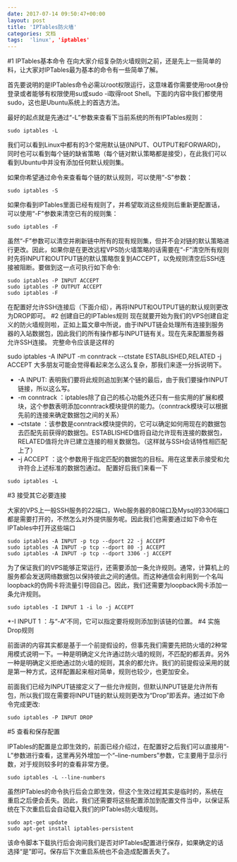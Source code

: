 ```yaml
---
date: 2017-07-14 09:50:47+00:00
layout: post
title: 'IPTables防火墙'
categories: 文档
tags:  'linux', 'iptables'
---
```


#1 IPTables基本命令
在向大家介绍复杂防火墙规则之前，还是先上一些简单的料，让大家对IPTables最为基本的命令有一些简单了解。

首先要说明的是IPTables命令必需以root权限运行，这意味着你需要使用root身份登录或者能够有权限使用su或sudo -i取得root Shell。下面的内容中我们都使用sudo，这也是Ubuntu系统上的首选方法。

最好的起点就是先通过“-L”参数来查看下当前系统的所有IPTables规则：
````
sudo iptables -L
````
我们可以看到Linux中都有的3个常用默认链(INPUT、OUTPUT和FORWARD)，同时也可以看到每个链的缺省策略（每个链对默认策略都是接受），在此我们可以看到Ubuntu中并没有添加任何默认规则集。

如果你希望通过命令来查看每个链的默认规则，可以使用“-S”参数：
````
sudo iptables -S
````

如果你看到IPTables里面已经有规则了，并希望取消这些规则后重新更配置话，可以使用“-F”参数来清空已有的规则集：
````
sudo iptables -F
````

虽然“-F”参数可以清空并刷新链中所有的现有规则集，但并不会对链的默认策略进行更改。因此，如果你是在更改远程VPS防火墙策略的话需要在“-F”清空所有规则时先将INPUT和OUTPUT链的默认策略恢复到ACCEPT，以免规则清空后SSH连接被阻断。要做到这一点可执行如下命令:

````
sudo iptables -P INPUT ACCEPT
sudo iptables -P OUTPUT ACCEPT
sudo iptables -F
````
在配置好允许SSH连接后（下面介绍），再将INPUT和OUTPUT链的默认规则更改为DROP即可。
#2 创建自已的IPTables规则
现在就要开始为我们的VPS创建自定义的防火墙规则啦，正如上篇文章中所说，由于INPUT链会处理所有连接到服务器的入站数据包，因此我们的所有操作都与INPUT链有关。现在先来配置服务器允许SSH连接。
完整命令应该是这样的

sudo iptables -A INPUT -m conntrack --ctstate ESTABLISHED,RELATED -j ACCEPT
大多朋友可能会觉得看起来怎么这么复杂，那我们来逐一分拆说明下。

* -A INPUT: 表明我们要将此规则追加到某个链的最后，由于我们要操作INPUT链接，所以这么写。
* -m conntrack ：iptables除了自己的核心功能外还只有一些实用的扩展和模块，这个参数表明添加conntrack模块提供的能力。（conntrack模块可以根据先前的连接来确定数据包之间的关系）
* –ctstate ：该参数是conntrack模块提供的，它可以确定如何用现在的数据包去匹配先前获得的数据包。ESTABLISHED值将自动允许现有连接的数据包，RELATED值将允许已建立连接的相关数据包。（这样就与SSH会话特性相匹配上了）
* -j ACCEPT ：这个参数用于指定匹配的数据包的目标。用在这里表示接受和允许符合上述标准的数据包通过。
配置好后我们来看一下
````
sudo iptables -L
````

#3 接受其它必要连接

大家的VPS上一般SSH服务的22端口，Web服务器的80端口及Mysql的3306端口都是需要打开的，不然怎么对外提供服务呢。因此我们也需要通过如下命令在IPTables中打开这些端口
````
sudo iptables -A INPUT -p tcp --dport 22 -j ACCEPT
sudo iptables -A INPUT -p tcp --dport 80 -j ACCEPT
sudo iptables -A INPUT -p tcp --dport 3306 -j ACCEPT
````
为了保证我们的VPS能够正常运行，还需要添加一条允许规则。通常，计算机上的服务都会发送网络数据包以保持彼此之间的通信。而这种通信会利用到一个名叫loopback的伪网卡将流量引导回自己。因此，我们还需要为loopback网卡添加一条允许规则。
````
sudo iptables -I INPUT 1 -i lo -j ACCEPT
````

*-I INPUT 1 ：与“-A”不同，它可以指定要将规则添加到该链的位置。
#4 实施Drop规则

前面讲的内容其实都是基于一个前提假设的，但事先我们需要先把防火墙的2种常用模式说明一下。一种是明确定义允许通过防火墙的规则，不匹配的都丢弃。另外一种是明确定义拒绝通过防火墙的规则，其余的都允许。我们的前提假设采用的就是第一种方式，这样配置起来相对简单，规则也较少，也更加安全。

前面我们已经为INPUT链接定义了一些允许规则，但默认INPUT链是允许所有包，所以我们现在需要将INPUT链的默认规则更改为“Drop”即丢弃。通过如下命令完成更改:
````
sudo iptables -P INPUT DROP
````

#5 查看和保存配置

IPTables的配置是立即生效的，前面已经介绍过，在配置好之后我们可以直接用“-L”参数进行查看，这里再另外增加一个“–line-numbers”参数，它主要用于显示行数，对于规则较多时的查看非常方便。
````
sudo iptables -L --line-numbers
````

虽然IPTables的命令执行后会立即生效，但这个生效过程其实是临时的，系统在重启之后便会丢失。因此，我们还需要将这些配置添加到配置文件当中，以保证系统在下次重启后会自动载入我们的IPTables防火墙规则。
```
sudo apt-get update
sudo apt-get install iptables-persistent
```
该命令脚本下载执行后会询问我们是否对IPTables配置进行保存，如果确定的话选择“是”即可。保存后下次重启系统也不会造成配置丢失了。